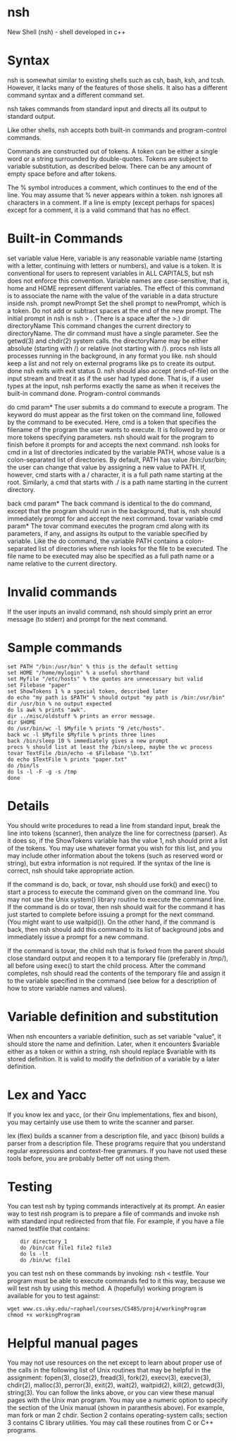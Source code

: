 # nsh
New Shell (nsh) - shell developed in c++

# Syntax

nsh is somewhat similar to existing shells such as csh, bash, ksh, and tcsh. However, it lacks many of the features of those shells. It also has a different command syntax and a different command set.

nsh takes commands from standard input and directs all its output to standard output.

Like other shells, nsh accepts both built-in commands and program-control commands.

Commands are constructed out of tokens. A token can be either a single word or a string surrounded by double-quotes. Tokens are subject to variable substitution, as described below. There can be any amount of empty space before and after tokens.

The % symbol introduces a comment, which continues to the end of the line. You may assume that % never appears within a token. nsh ignores all characters in a comment. If a line is empty (except perhaps for spaces) except for a comment, it is a valid command that has no effect.

# Built-in Commands

set variable value
Here, variable is any reasonable variable name (starting with a letter, continuing with letters or numbers), and value is a token. It is conventional for users to represent variables in ALL CAPITALS, but nsh does not enforce this convention. Variable names are case-sensitive, that is, home and HOME represent different variables. The effect of this command is to associate the name with the value of the variable in a data structure inside nsh.
prompt newPrompt
Set the shell prompt to newPrompt, which is a token. Do not add or subtract spaces at the end of the new prompt. The initial prompt in nsh is nsh > . (There is a space after the >.)
dir directoryName
This command changes the current directory to directoryName. The dir command must have a single parameter. See the getwd(3) and chdir(2) system calls. the directoryName may be either absolute (starting with /) or relative (not starting with /).
procs
nsh lists all processes running in the background, in any format you like. nsh should keep a list and not rely on external programs like ps to create its output.
done
nsh exits with exit status 0. nsh should also accept <control-D> (end-of-file) on the input stream and treat it as if the user had typed done. That is, if a user types <control-D> at the input, nsh performs exactly the same as when it receives the built-in command done.
Program-control commands

do cmd param* The user submits a do command to execute a program. The keyword do must appear as the first token on the command line, followed by the command to be executed. Here, cmd is a token that specifies the filename of the program the user wants to execute. It is followed by zero or more tokens specifying parameters. nsh should wait for the program to finish before it prompts for and accepts the next command.
nsh looks for cmd in a list of directories indicated by the variable PATH, whose value is a colon-separated list of directories. By default, PATH has value /bin:/usr/bin; the user can change that value by assigning a new value to PATH. If, however, cmd starts with a / character, it is a full path name starting at the root. Similarly, a cmd that starts with ./ is a path name starting in the current directory.

back cmd param* The back command is identical to the do command, except that the program should run in the background, that is, nsh should immediately prompt for and accept the next command.
tovar variable cmd param*
The tovar command executes the program cmd along with its parameters, if any, and assigns its output to the variable specified by variable. Like the do command, the variable PATH contains a colon-separated list of directories where nsh looks for the file to be executed. The file name to be executed may also be specified as a full path name or a name relative to the current directory.

# Invalid commands

If the user inputs an invalid command, nsh should simply print an error message (to stderr) and prompt for the next command.

# Sample commands

	set PATH "/bin:/usr/bin" % this is the default setting
	set HOME "/home/mylogin" % a useful shorthand
	set Myfile "/etc/hosts" % the quotes are unnecessary but valid
	set Filebase "paper"
	set ShowTokens 1 % a special token, described later
	do echo "my path is $PATH" % should output "my path is /bin:/usr/bin"
	dir /usr/bin % no output expected
	do ls awk % prints "awk".
	dir ../misc/oldstuff % prints an error message.
	dir $HOME
	do /usr/bin/wc -l $Myfile % prints "9 /etc/hosts".
	back wc -l $Myfile $Myfile % prints three lines
	back /bin/sleep 10 % immediately gives a new prompt
	procs % should list at least the /bin/sleep, maybe the wc process
	tovar TextFile /bin/echo -e $Filebase "\b.txt"
	do echo $TextFile % prints "paper.txt"
	do /bin/ls
	do ls -l -F -g -s /tmp
	done
  
# Details

You should write procedures to read a line from standard input, break the line into tokens (scanner), then analyze the line for correctness (parser). As it does so, if the ShowTokens variable has the value 1, nsh should print a list of the tokens. You may use whatever format you wish for this list, and you may include other information about the tokens (such as reserved word or string), but extra information is not required. If the syntax of the line is correct, nsh should take appropriate action.

If the command is do, back, or tovar, nsh should use fork() and exec() to start a process to execute the command given on the command line. You may not use the Unix system() library routine to execute the command line. If the command is do or tovar, then nsh should wait for the command it has just started to complete before issuing a prompt for the next command. (You might want to use waitpid()). On the other hand, if the command is back, then nsh should add this command to its list of background jobs and immediately issue a prompt for a new command.

If the command is tovar, the child nsh that is forked from the parent should close standard output and reopen it to a temporary file (preferably in /tmp/), all before using exec() to start the child process. After the command completes, nsh should read the contents of the temporary file and assign it to the variable specified in the command (see below for a description of how to store variable names and values).

# Variable definition and substitution

When nsh encounters a variable definition, such as set variable "value", it should store the name and definition. Later, when it encounters $variable either as a token or within a string, nsh should replace $variable with its stored definition. It is valid to modify the definition of a variable by a later definition.

# Lex and Yacc

If you know lex and yacc, (or their Gnu implementations, flex and bison), you may certainly use use them to write the scanner and parser.

lex (flex) builds a scanner from a description file, and yacc (bison) builds a parser from a description file. These programs require that you understand regular expressions and context-free grammars. If you have not used these tools before, you are probably better off not using them.

# Testing

You can test nsh by typing commands interactively at its prompt. An easier way to test nsh program is to prepare a file of commands and invoke nsh with standard input redirected from that file. For example, if you have a file named testfile that contains:

        dir directory_1
        do /bin/cat file1 file2 file3
        do ls -lt
        do /bin/wc file1
you can test nsh on these commands by invoking: nsh < testfile. Your program must be able to execute commands fed to it this way, because we will test nsh by using this method.
A (hopefully) working program is available for you to test against:

	wget www.cs.uky.edu/~raphael/courses/CS485/proj4/workingProgram
	chmod +x workingProgram

# Helpful manual pages

You may not use resources on the net except to learn about proper use of the calls in the following list of Unix routines that may be helpful in the assignment: fopen(3), close(2), fread(3), fork(2), execv(3), execve(3), chdir(2), malloc(3), perror(3), exit(2), wait(2), waitpid(2), kill(2), getcwd(3), string(3). You can follow the links above, or you can view these manual pages with the Unix man program. You may use a numeric option to specify the section of the Unix manual (shown in paranthesis above). For example, man fork or man 2 chdir. Section 2 contains operating-system calls; section 3 contains C library utilities. You may call these routines from C or C++ programs.
